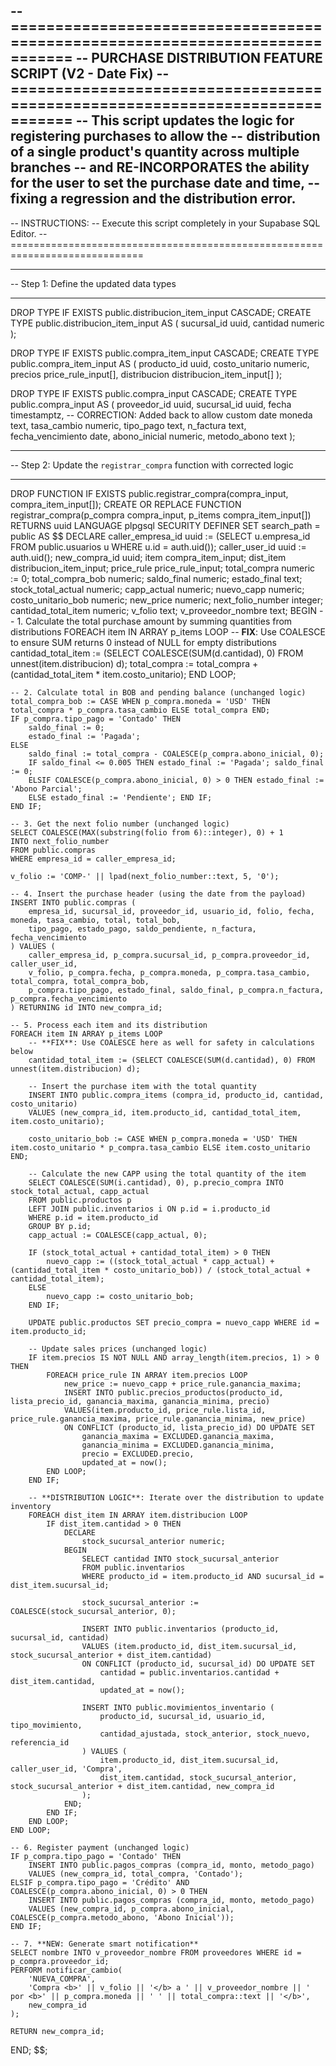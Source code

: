 -- =============================================================================
-- PURCHASE DISTRIBUTION FEATURE SCRIPT (V2 - Date Fix)
-- =============================================================================
-- This script updates the logic for registering purchases to allow the
-- distribution of a single product's quantity across multiple branches
-- and RE-INCORPORATES the ability for the user to set the purchase date and time,
-- fixing a regression and the distribution error.
--
-- INSTRUCTIONS:
-- Execute this script completely in your Supabase SQL Editor.
-- =============================================================================

-- -----------------------------------------------------------------------------
-- Step 1: Define the updated data types
-- -----------------------------------------------------------------------------
DROP TYPE IF EXISTS public.distribucion_item_input CASCADE;
CREATE TYPE public.distribucion_item_input AS (
    sucursal_id uuid,
    cantidad numeric
);

DROP TYPE IF EXISTS public.compra_item_input CASCADE;
CREATE TYPE public.compra_item_input AS (
    producto_id uuid,
    costo_unitario numeric,
    precios price_rule_input[],
    distribucion distribucion_item_input[]
);

DROP TYPE IF EXISTS public.compra_input CASCADE;
CREATE TYPE public.compra_input AS (
    proveedor_id uuid,
    sucursal_id uuid,
    fecha timestamptz, -- CORRECTION: Added back to allow custom date
    moneda text,
    tasa_cambio numeric,
    tipo_pago text,
    n_factura text,
    fecha_vencimiento date,
    abono_inicial numeric,
    metodo_abono text
);

-- -----------------------------------------------------------------------------
-- Step 2: Update the `registrar_compra` function with corrected logic
-- -----------------------------------------------------------------------------
DROP FUNCTION IF EXISTS public.registrar_compra(compra_input, compra_item_input[]);
CREATE OR REPLACE FUNCTION registrar_compra(p_compra compra_input, p_items compra_item_input[])
RETURNS uuid
LANGUAGE plpgsql
SECURITY DEFINER
SET search_path = public
AS $$
DECLARE
    caller_empresa_id uuid := (SELECT u.empresa_id FROM public.usuarios u WHERE u.id = auth.uid());
    caller_user_id uuid := auth.uid();
    new_compra_id uuid;
    item compra_item_input;
    dist_item distribucion_item_input;
    price_rule price_rule_input;
    total_compra numeric := 0;
    total_compra_bob numeric;
    saldo_final numeric;
    estado_final text;
    stock_total_actual numeric;
    capp_actual numeric;
    nuevo_capp numeric;
    costo_unitario_bob numeric;
    new_price numeric;
    next_folio_number integer;
    cantidad_total_item numeric;
    v_folio text;
    v_proveedor_nombre text;
BEGIN
    -- 1. Calculate the total purchase amount by summing quantities from distributions
    FOREACH item IN ARRAY p_items LOOP
        -- **FIX**: Use COALESCE to ensure SUM returns 0 instead of NULL for empty distributions
        cantidad_total_item := (SELECT COALESCE(SUM(d.cantidad), 0) FROM unnest(item.distribucion) d);
        total_compra := total_compra + (cantidad_total_item * item.costo_unitario);
    END LOOP;

    -- 2. Calculate total in BOB and pending balance (unchanged logic)
    total_compra_bob := CASE WHEN p_compra.moneda = 'USD' THEN total_compra * p_compra.tasa_cambio ELSE total_compra END;
    IF p_compra.tipo_pago = 'Contado' THEN
        saldo_final := 0;
        estado_final := 'Pagada';
    ELSE 
        saldo_final := total_compra - COALESCE(p_compra.abono_inicial, 0);
        IF saldo_final <= 0.005 THEN estado_final := 'Pagada'; saldo_final := 0;
        ELSIF COALESCE(p_compra.abono_inicial, 0) > 0 THEN estado_final := 'Abono Parcial';
        ELSE estado_final := 'Pendiente'; END IF;
    END IF;
    
    -- 3. Get the next folio number (unchanged logic)
    SELECT COALESCE(MAX(substring(folio from 6)::integer), 0) + 1 
    INTO next_folio_number 
    FROM public.compras 
    WHERE empresa_id = caller_empresa_id;

    v_folio := 'COMP-' || lpad(next_folio_number::text, 5, '0');

    -- 4. Insert the purchase header (using the date from the payload)
    INSERT INTO public.compras (
        empresa_id, sucursal_id, proveedor_id, usuario_id, folio, fecha, moneda, tasa_cambio, total, total_bob,
        tipo_pago, estado_pago, saldo_pendiente, n_factura, fecha_vencimiento
    ) VALUES (
        caller_empresa_id, p_compra.sucursal_id, p_compra.proveedor_id, caller_user_id,
        v_folio, p_compra.fecha, p_compra.moneda, p_compra.tasa_cambio, total_compra, total_compra_bob,
        p_compra.tipo_pago, estado_final, saldo_final, p_compra.n_factura, p_compra.fecha_vencimiento
    ) RETURNING id INTO new_compra_id;

    -- 5. Process each item and its distribution
    FOREACH item IN ARRAY p_items LOOP
        -- **FIX**: Use COALESCE here as well for safety in calculations below
        cantidad_total_item := (SELECT COALESCE(SUM(d.cantidad), 0) FROM unnest(item.distribucion) d);

        -- Insert the purchase item with the total quantity
        INSERT INTO public.compra_items (compra_id, producto_id, cantidad, costo_unitario)
        VALUES (new_compra_id, item.producto_id, cantidad_total_item, item.costo_unitario);
        
        costo_unitario_bob := CASE WHEN p_compra.moneda = 'USD' THEN item.costo_unitario * p_compra.tasa_cambio ELSE item.costo_unitario END;

        -- Calculate the new CAPP using the total quantity of the item
        SELECT COALESCE(SUM(i.cantidad), 0), p.precio_compra INTO stock_total_actual, capp_actual
        FROM public.productos p
        LEFT JOIN public.inventarios i ON p.id = i.producto_id
        WHERE p.id = item.producto_id
        GROUP BY p.id;
        capp_actual := COALESCE(capp_actual, 0);

        IF (stock_total_actual + cantidad_total_item) > 0 THEN
            nuevo_capp := ((stock_total_actual * capp_actual) + (cantidad_total_item * costo_unitario_bob)) / (stock_total_actual + cantidad_total_item);
        ELSE
            nuevo_capp := costo_unitario_bob;
        END IF;
        
        UPDATE public.productos SET precio_compra = nuevo_capp WHERE id = item.producto_id;

        -- Update sales prices (unchanged logic)
        IF item.precios IS NOT NULL AND array_length(item.precios, 1) > 0 THEN
            FOREACH price_rule IN ARRAY item.precios LOOP
                new_price := nuevo_capp + price_rule.ganancia_maxima;
                INSERT INTO public.precios_productos(producto_id, lista_precio_id, ganancia_maxima, ganancia_minima, precio)
                VALUES(item.producto_id, price_rule.lista_id, price_rule.ganancia_maxima, price_rule.ganancia_minima, new_price)
                ON CONFLICT (producto_id, lista_precio_id) DO UPDATE SET
                    ganancia_maxima = EXCLUDED.ganancia_maxima,
                    ganancia_minima = EXCLUDED.ganancia_minima,
                    precio = EXCLUDED.precio,
                    updated_at = now();
            END LOOP;
        END IF;

        -- **DISTRIBUTION LOGIC**: Iterate over the distribution to update inventory
        FOREACH dist_item IN ARRAY item.distribucion LOOP
            IF dist_item.cantidad > 0 THEN
                DECLARE
                    stock_sucursal_anterior numeric;
                BEGIN
                    SELECT cantidad INTO stock_sucursal_anterior 
                    FROM public.inventarios 
                    WHERE producto_id = item.producto_id AND sucursal_id = dist_item.sucursal_id;
                    
                    stock_sucursal_anterior := COALESCE(stock_sucursal_anterior, 0);

                    INSERT INTO public.inventarios (producto_id, sucursal_id, cantidad)
                    VALUES (item.producto_id, dist_item.sucursal_id, stock_sucursal_anterior + dist_item.cantidad)
                    ON CONFLICT (producto_id, sucursal_id) DO UPDATE SET
                        cantidad = public.inventarios.cantidad + dist_item.cantidad,
                        updated_at = now();

                    INSERT INTO public.movimientos_inventario (
                        producto_id, sucursal_id, usuario_id, tipo_movimiento,
                        cantidad_ajustada, stock_anterior, stock_nuevo, referencia_id
                    ) VALUES (
                        item.producto_id, dist_item.sucursal_id, caller_user_id, 'Compra',
                        dist_item.cantidad, stock_sucursal_anterior, stock_sucursal_anterior + dist_item.cantidad, new_compra_id
                    );
                END;
            END IF;
        END LOOP;
    END LOOP;

    -- 6. Register payment (unchanged logic)
    IF p_compra.tipo_pago = 'Contado' THEN
        INSERT INTO public.pagos_compras (compra_id, monto, metodo_pago)
        VALUES (new_compra_id, total_compra, 'Contado');
    ELSIF p_compra.tipo_pago = 'Crédito' AND COALESCE(p_compra.abono_inicial, 0) > 0 THEN
        INSERT INTO public.pagos_compras (compra_id, monto, metodo_pago)
        VALUES (new_compra_id, p_compra.abono_inicial, COALESCE(p_compra.metodo_abono, 'Abono Inicial'));
    END IF;

    -- 7. **NEW: Generate smart notification**
    SELECT nombre INTO v_proveedor_nombre FROM proveedores WHERE id = p_compra.proveedor_id;
    PERFORM notificar_cambio(
        'NUEVA_COMPRA', 
        'Compra <b>' || v_folio || '</b> a ' || v_proveedor_nombre || ' por <b>' || p_compra.moneda || ' ' || total_compra::text || '</b>',
        new_compra_id
    );

    RETURN new_compra_id;
END;
$$;